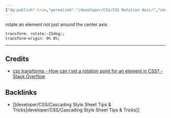 ```yaml
---
{"dg-publish":true,"permalink":"/developer/CSS/CSS Rotation Axis/","noteIcon":""}
---
```


rotate an element not just around the center axis

```css
transform: rotate(-25deg);
transform-origin: 0% 0%;
```

---
## Credits
- [css transforms - How can I set a rotation point for an element in CSS? - Stack Overflow](https://stackoverflow.com/questions/6652476/how-can-i-set-a-rotation-point-for-an-element-in-css)

## Backlinks
- [[developer/CSS/Cascading Style Sheet Tips & Tricks\|developer/CSS/Cascading Style Sheet Tips & Tricks]]